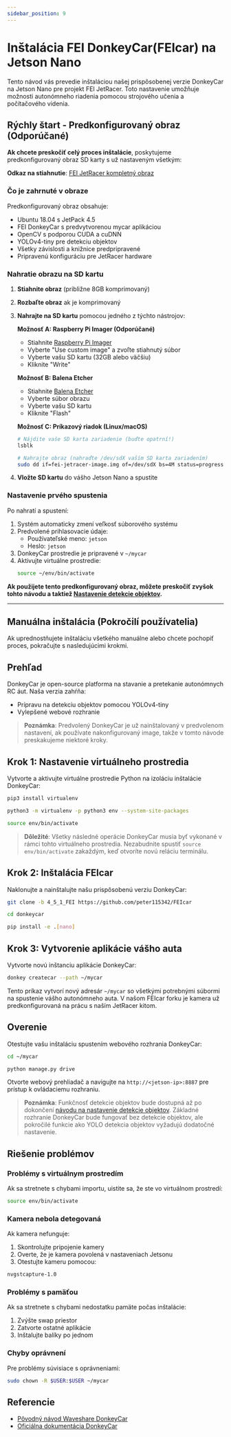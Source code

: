 ```yaml
---
sidebar_position: 9
---
```


# Inštalácia FEI DonkeyCar(FEIcar) na Jetson Nano

Tento návod vás prevedie inštaláciou našej prispôsobenej verzie DonkeyCar na Jetson Nano pre projekt FEI JetRacer. Toto nastavenie umožňuje možnosti autonómneho riadenia pomocou strojového učenia a počítačového videnia.

## Rýchly štart - Predkonfigurovaný obraz (Odporúčané)

**Ak chcete preskočiť celý proces inštalácie**, poskytujeme predkonfigurovaný obraz SD karty s už nastaveným všetkým:

**Odkaz na stiahnutie**: [FEI JetRacer kompletný obraz](https://drive.google.com/file/d/1OVulgYBTdY4HOwtRhksuTYHidAfxd2wF/view?usp=sharing)

### Čo je zahrnuté v obraze

Predkonfigurovaný obraz obsahuje:

- Ubuntu 18.04 s JetPack 4.5
- FEI DonkeyCar s predvytvorenou mycar aplikáciou
- OpenCV s podporou CUDA a cuDNN
- YOLOv4-tiny pre detekciu objektov
- Všetky závislosti a knižnice predpripravené
- Pripravenú konfiguráciu pre JetRacer hardware

### Nahratie obrazu na SD kartu

1. **Stiahnite obraz** (približne 8GB komprimovaný)
2. **Rozbaľte obraz** ak je komprimovaný
3. **Nahrajte na SD kartu** pomocou jedného z týchto nástrojov:

   **Možnosť A: Raspberry Pi Imager (Odporúčané)**

   - Stiahnite [Raspberry Pi Imager](https://www.raspberrypi.org/software/)
   - Vyberte "Use custom image" a zvoľte stiahnutý súbor
   - Vyberte vašu SD kartu (32GB alebo väčšiu)
   - Kliknite "Write"

   **Možnosť B: Balena Etcher**

   - Stiahnite [Balena Etcher](https://www.balena.io/etcher/)
   - Vyberte súbor obrazu
   - Vyberte vašu SD kartu
   - Kliknite "Flash"

   **Možnosť C: Príkazový riadok (Linux/macOS)**

   ```bash
   # Nájdite vaše SD karta zariadenie (buďte opatrní!)
   lsblk

   # Nahrajte obraz (nahraďte /dev/sdX vaším SD karta zariadením)
   sudo dd if=fei-jetracer-image.img of=/dev/sdX bs=4M status=progress
   ```

4. **Vložte SD kartu** do vášho Jetson Nano a spustite

### Nastavenie prvého spustenia

Po nahratí a spustení:

1. Systém automaticky zmení veľkosť súborového systému
2. Predvolené prihlasovacie údaje:
   - Používateľské meno: `jetson`
   - Heslo: `jetson`
3. DonkeyCar prostredie je pripravené v `~/mycar`
4. Aktivujte virtuálne prostredie:
   ```bash
   source ~/env/bin/activate
   ```

**Ak použijete tento predkonfigurovaný obraz, môžete preskočiť zvyšok tohto návodu a taktiež [Nastavenie detekcie objektov](/docs/FEIcar/object_detection).**

---

## Manuálna inštalácia (Pokročilí používatelia)

Ak uprednostňujete inštaláciu všetkého manuálne alebo chcete pochopiť proces, pokračujte s nasledujúcimi krokmi.

## Prehľad

DonkeyCar je open-source platforma na stavanie a pretekanie autonómnych RC áut. Naša verzia zahŕňa:

- Prípravu na detekciu objektov pomocou YOLOv4-tiny
- Vylepšené webové rozhranie

> **Poznámka**: Predvolený DonkeyCar je už nainštalovaný v predvolenom nastavení, ak používate nakonfigurovaný image, takže v tomto návode preskakujeme niektoré kroky.

## Krok 1: Nastavenie virtuálneho prostredia

Vytvorte a aktivujte virtuálne prostredie Python na izoláciu inštalácie DonkeyCar:

```bash
pip3 install virtualenv
```

```bash
python3 -m virtualenv -p python3 env --system-site-packages
```

```bash
source env/bin/activate
```

> **Dôležité**: Všetky následné operácie DonkeyCar musia byť vykonané v rámci tohto virtuálneho prostredia. Nezabudnite spustiť `source env/bin/activate` zakaždým, keď otvoríte novú reláciu terminálu.

## Krok 2: Inštalácia FEIcar

Naklonujte a nainštalujte našu prispôsobenú verziu DonkeyCar:

```bash
git clone -b 4_5_1_FEI https://github.com/peter115342/FEIcar
```

```bash
cd donkeycar
```

```bash
pip install -e .[nano]
```

## Krok 3: Vytvorenie aplikácie vášho auta

Vytvorte novú inštanciu aplikácie DonkeyCar:

```bash
donkey createcar --path ~/mycar
```

Tento príkaz vytvorí nový adresár `~/mycar` so všetkými potrebnými súbormi na spustenie vášho autonómneho auta. V našom FEIcar forku je kamera už predkonfigurovaná na prácu s naším JetRacer kitom.

## Overenie

Otestujte vašu inštaláciu spustením webového rozhrania DonkeyCar:

```bash
cd ~/mycar
```

```bash
python manage.py drive
```

Otvorte webový prehliadač a navigujte na `http://<jetson-ip>:8887` pre prístup k ovládaciemu rozhraniu.

> **Poznámka**: Funkčnosť detekcie objektov bude dostupná až po dokončení [návodu na nastavenie detekcie objektov](./object_detection). Základné rozhranie DonkeyCar bude fungovať bez detekcie objektov, ale pokročilé funkcie ako YOLO detekcia objektov vyžadujú dodatočné nastavenie.

## Riešenie problémov

### Problémy s virtuálnym prostredím

Ak sa stretnete s chybami importu, uistite sa, že ste vo virtuálnom prostredí:

```bash
source env/bin/activate
```

### Kamera nebola detegovaná

Ak kamera nefunguje:

1. Skontrolujte pripojenie kamery
2. Overte, že je kamera povolená v nastaveniach Jetsonu
3. Otestujte kameru pomocou:

```bash
nvgstcapture-1.0
```

### Problémy s pamäťou

Ak sa stretnete s chybami nedostatku pamäte počas inštalácie:

1. Zvýšte swap priestor
2. Zatvorte ostatné aplikácie
3. Inštalujte balíky po jednom

### Chyby oprávnení

Pre problémy súvisiace s oprávneniami:

```bash
sudo chown -R $USER:$USER ~/mycar
```

## Referencie

- [Pôvodný návod Waveshare DonkeyCar](https://www.waveshare.com/wiki/DonkeyCar_for_JetRacer_ROS_Tutorial_I%3A_Install_Jetson_Nano)
- [Oficiálna dokumentácia DonkeyCar](http://docs.donkeycar.com/)
